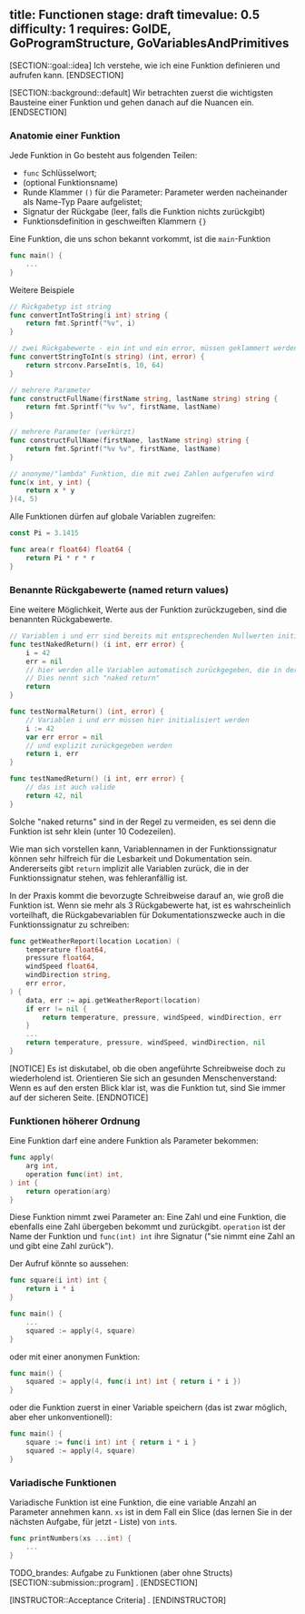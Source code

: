 title: Functionen
stage: draft
timevalue: 0.5
difficulty: 1
requires: GoIDE, GoProgramStructure, GoVariablesAndPrimitives
---

[SECTION::goal::idea]
Ich verstehe, wie ich eine Funktion definieren und aufrufen kann.
[ENDSECTION]

[SECTION::background::default]
Wir betrachten zuerst die wichtigsten Bausteine einer Funktion und gehen danach auf die Nuancen ein.
[ENDSECTION]

### Anatomie einer Funktion

Jede Funktion in Go besteht aus folgenden Teilen:

* `func` Schlüsselwort;
* (optional Funktionsname)
* Runde Klammer `()` für die Parameter: Parameter werden nacheinander als Name-Typ Paare aufgelistet;
* Signatur der Rückgabe (leer, falls die Funktion nichts zurückgibt)
* Funktionsdefinition in geschweiften Klammern `{}`

Eine Funktion, die uns schon bekannt vorkommt, ist die `main`-Funktion

```go
func main() {
    ...
}
```

Weitere Beispiele
```go
// Rückgabetyp ist string
func convertIntToString(i int) string {
    return fmt.Sprintf("%v", i)
}

// zwei Rückgabewerte - ein int und ein error, müssen geklammert werden
func convertStringToInt(s string) (int, error) {
    return strconv.ParseInt(s, 10, 64)
}

// mehrere Parameter
func constructFullName(firstName string, lastName string) string {
    return fmt.Sprintf("%v %v", firstName, lastName)
}

// mehrere Parameter (verkürzt)
func constructFullName(firstName, lastName string) string {
    return fmt.Sprintf("%v %v", firstName, lastName)
}

// anonyme/"lambda" Funktion, die mit zwei Zahlen aufgerufen wird
func(x int, y int) {
    return x * y
}(4, 5)

```

Alle Funktionen dürfen auf globale Variablen zugreifen:

```go
const Pi = 3.1415

func area(r float64) float64 {
    return Pi * r * r
}
```

### Benannte Rückgabewerte (named return values)
Eine weitere Möglichkeit, Werte aus der Funktion zurückzugeben, sind die benannten Rückgabewerte.
```go
// Variablen i und err sind bereits mit entsprechenden Nullwerten initialisiert
func testNakedReturn() (i int, err error) {
    i = 42
    err = nil
    // hier werden alle Variablen automatisch zurückgegeben, die in der Funktionssignatur initialisiert wurden.
    // Dies nennt sich "naked return"
    return
}

func testNormalReturn() (int, error) {
    // Variablen i und err müssen hier initialisiert werden
    i := 42
    var err error = nil
    // und explizit zurückgegeben werden
    return i, err
}

func testNamedReturn() (i int, err error) {
    // das ist auch valide 
    return 42, nil
}
```

Solche "naked returns" sind in der Regel zu vermeiden, es sei denn die Funktion ist sehr klein (unter 10 Codezeilen).

Wie man sich vorstellen kann, Variablennamen in der Funktionssignatur können sehr hilfreich für die Lesbarkeit und Dokumentation sein.
Andererseits gibt `return` implizit alle Variablen zurück, die in der Funktionssignatur stehen, was fehleranfällig ist.

In der Praxis kommt die bevorzugte Schreibweise darauf an, wie groß die Funktion ist. Wenn sie mehr als 3 Rückgabewerte hat, ist
es wahrscheinlich vorteilhaft, die Rückgabevariablen für Dokumentationszwecke auch in die Funktionssignatur zu schreiben:

```go
func getWeatherReport(location Location) (
    temperature float64, 
    pressure float64, 
    windSpeed float64, 
    windDirection string,
    err error,
) {
    data, err := api.getWeatherReport(location)
    if err != nil {
        return temperature, pressure, windSpeed, windDirection, err        
    }
    ...
    return temperature, pressure, windSpeed, windDirection, nil
}
```

[NOTICE]
Es ist diskutabel, ob die oben angeführte Schreibweise doch zu wiederholend ist. Orientieren Sie sich an gesunden Menschenverstand: 
Wenn es auf den ersten Blick klar ist, was die Funktion tut, sind Sie immer auf der sicheren Seite.
[ENDNOTICE]

### Funktionen höherer Ordnung

Eine Funktion darf eine andere Funktion als Parameter bekommen:

```go
func apply(
    arg int, 
    operation func(int) int,
) int {
    return operation(arg)
}
```

Diese Funktion nimmt zwei Parameter an: Eine Zahl und eine Funktion, die ebenfalls eine Zahl übergeben bekommt und zurückgibt.
`operation` ist der Name der Funktion und `func(int) int` ihre Signatur ("sie nimmt eine Zahl an und gibt eine Zahl zurück").

Der Aufruf könnte so aussehen:
```go
func square(i int) int {
    return i * i
}

func main() {
    ...
    squared := apply(4, square)
}
```

oder mit einer anonymen Funktion:
```go
func main() {
    squared := apply(4, func(i int) int { return i * i })
}
```

oder die Funktion zuerst in einer Variable speichern (das ist zwar möglich, aber eher unkonventionell):
```go
func main() {
    square := func(i int) int { return i * i }
    squared := apply(4, square)
}
```

### Variadische Funktionen

Variadische Funktion ist eine Funktion, die eine variable Anzahl an Parameter annehmen kann. 
`xs` ist in dem Fall ein Slice (das lernen Sie in der nächsten Aufgabe, für jetzt - Liste) von `int`s.

```go
func printNumbers(xs ...int) {
    ...
}
```

TODO_brandes: Aufgabe zu Funktionen (aber ohne Structs)
[SECTION::submission::program]
.
[ENDSECTION]

[INSTRUCTOR::Acceptance Criteria]
.
[ENDINSTRUCTOR]
